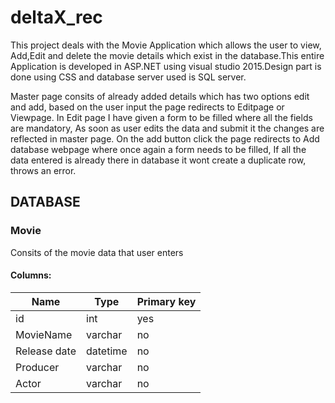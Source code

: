 # deltaX_rec
This project deals with the Movie Application which allows the user to view, Add,Edit and delete the movie details which exist in the database.This entire Application is developed in ASP.NET using visual studio 2015.Design part is done using CSS and database server used is SQL server.

 Master  page consits of already added details which has two options edit and add, based on the user input the page redirects to Editpage or  Viewpage. In Edit page I have given a form to be filled where all the fields are mandatory, As soon as user edits the data and submit it the changes are reflected in master page. On the add button click the page redirects to Add database webpage where once again a form needs to be filled, If all the data entered is already there in database it wont create a duplicate row, throws an error.
 

## DATABASE
### Movie
Consits of the movie data that user enters

#### Columns:

|       Name         |Type                           |Primary key                  |
|-----------------|-------------------------------|-----------------------------|
|id                |int                       |yes                        |     
|MovieName         |varchar                      |no                         |
|Release date      |datetime                     |no                         |
|Producer          |varchar                      |no                         |
|Actor             |varchar                      |no                         |
